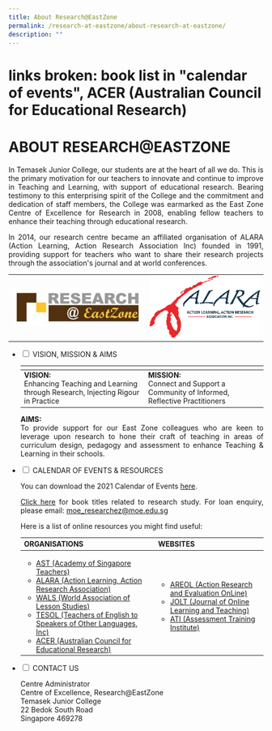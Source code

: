 ```yaml
---
title: About Research@EastZone
permalink: /research-at-eastzone/about-research-at-eastzone/
description: ""
---
```

# links broken: book list in "calendar of events", ACER (Australian Council for Educational Research)
# ABOUT RESEARCH@EASTZONE

<p style="text-align: justify;">In Temasek Junior College, our students are at the heart of all we do. This is the primary motivation for our teachers to innovate and continue to improve in Teaching and Learning, with support of educational research. Bearing testimony to this enterprising spirit of the College and the commitment and dedication of staff members, the College was earmarked as the East Zone Centre of Excellence for Research in 2008, enabling fellow teachers to enhance their teaching through educational research.  </p>

<p style="text-align: justify;">In 2014, our research centre became an affiliated organisation of ALARA (Action Learning, Action Research Association Inc) founded in 1991, providing support for teachers who want to share their research projects through the association's journal and at world conferences.</p>


|   |   |
|:----:|:---:|
| ![](/images/Research@EastZone/Research%20EastZone.jpg)  |  ![](/images/Research@EastZone/ALARA.png) |

<ul class="jekyllcodex_accordion">
  <li>
    <input type="checkbox" id="accordion1">
    <label for="accordion1">VISION, MISSION & AIMS</label>
    <div>
			<table>
<thead>
  <tr>
    <th></th>
    <th></th>
  </tr>
</thead>
<tbody>
  <tr>
		<td><b>VISION:</b><br>Enhancing Teaching and Learning through Research, Injecting Rigour in Practice</td>
    <td><b>MISSION:</b><br>Connect and Support a Community of Informed, Reflective Practitioners</td>
  </tr>
</tbody>
</table>
			<p style="text-align: justify;"><b>AIMS:</b><br>To provide support for our East Zone colleagues who are keen to leverage upon research to hone their craft of teaching in areas of curriculum design, pedagogy and assessment to enhance Teaching & Learning in their schools.</p>
    </div>
	</li> 
  <li>
    <input type="checkbox" id="accordion2">
    <label for="accordion2">CALENDAR OF EVENTS & RESOURCES</label>
    <div>
			<p style="text-align: justify;">You can download the 2021 Calendar of Events <a href="/files/Research@EastZone/ResearchEZ%20calendar%202021.pdf" target="_blank">here</a>.</p>
			<p style="text-align: justify;"><a href="https://www.temasekjc.moe.edu.sg/qql/slot/u550/21/stZone/About%20Research@EastZone/ReEZ%20Book%20List.pdf" target="_blank">Click here</a> for book titles related to research study. For loan enquiry, please email: <a href="mailto:moe_researchez@moe.edu.sg">moe_researchez@moe.edu.sg</a></p>
			<p style="text-align: justify;">Here is a list of online resources you might find useful:</p>
<table>
<thead>
  <tr>
    <th>ORGANISATIONS</th>
    <th>WEBSITES</th>
  </tr>
</thead>
<tbody>
  <tr>
    <td>
			<ul>
			<li><a href="https://academyofsingaporeteachers.moe.edu.sg/" target="_blank">AST (Academy of Singapore Teachers)</a>
				</li>
				<li><a href="https://www.alarassociation.org/" target="_blank">ALARA (Action Learning, Action Research Association)</a>
					</li>
				<li>
					<a href="https://www.walsnet.org/" target="_blank">WALS (World Association of Lesson Studies)</a>
				</li>
				<li>
					<a href="https://www.tesol.org/" target="_blank">TESOL (Teachers of English to Speakers of Other Languages, Inc)</a>
					</li>
				<li><a href="https://www.researchconference.com.au/" target="_blank">ACER (Australian Council for Educational Research)</a>
				</li>
			</ul>
				</td>
    <td>
			<ul>
			<li>
				<a href="http://www.aral.com.au/resources/arphome.html" target="_blank">AREOL (Action Research and Evaluation OnLine)</a>
				</li>
					<li><a href="https://jolt.merlot.org/" target="_blank">JOLT (Journal of Online Learning and Teaching)</a>
						</li>
						<li><a href="http://downloads.pearsonassessments.com/ati/index.html" target="_blank">ATI (Assessment Training Institute)</a>
							</li>
			</ul>
				</td>
  </tr>
</tbody>
</table>
    </div>
	</li> 
	  <li>
    <input type="checkbox" id="accordion3">
    <label for="accordion3">CONTACT US</label>
    <div>
			<p style="text-align: justify;">Centre Administrator<br>Centre of Excellence, Research@EastZone<br>Temasek Junior College<br>22 Bedok South Road<br>Singapore 469278</p>
    </div>
	</li> 
	</ul>
